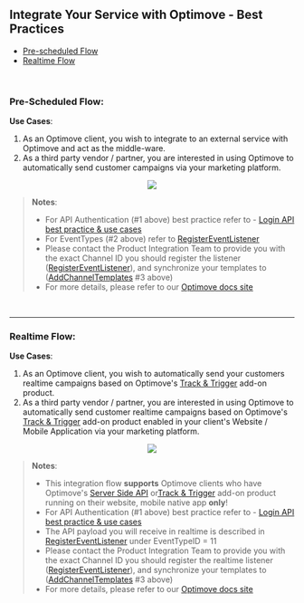 ## Integrate Your Service with Optimove - Best Practices

- [Pre-scheduled Flow](#pre-flow)
- [Realtime Flow](#rt-flow)
<br/>

### <a id="pre-flow"></a>Pre-Scheduled Flow: 
**Use Cases**: 

 1. As an Optimove client, you wish to integrate to an external service with Optimove and act as the middle-ware.
 2. As a third party vendor / partner, you are interested in using Optimove to automatically send customer campaigns via your marketing platform.

<p align="center"><img src="https://github.com/optimove-tech/Optimove-APIs/blob/master/API-Integrations/Integrate%20Your%20Service%20-%20Pre-Scheduled%20-%20Client%20Execution%20Flow.png?raw=true"></p>

>**Notes**: 
> -   For API Authentication (#1 above) best practice refer to -   [Login API best practice & use cases](https://github.com/optimoveproductintegration/Optimove-APIs/tree/master/Login-API)
> -   For EventTypes (#2 above) refer to [RegisterEventListener](https://docs.optimove.com/api-usage-guide/#General_Functions_RegisterEventListener)
> -   Please contact the Product Integration Team to provide you with the exact Channel ID you should register the listener ([RegisterEventListener](https://docs.optimove.com/api-usage-guide/#General_Functions_RegisterEventListener)), and synchronize your templates to ([AddChannelTemplates](https://docs.optimove.com/api-usage-guide/#AddChannelTemplates) #3 above)
> -  For more details, please refer to our [Optimove docs site](https://docs.optimove.com/integrate-your-service-with-optimove/)
<br/>

----------
### <a id="rt-flow"></a>Realtime Flow: 
**Use Cases**: 

1. As an Optimove client, you wish to automatically send your customers realtime campaigns based on Optimove's [Track & Trigger](https://docs.optimove.com/track-and-trigger/) add-on product.
 2. As a third party vendor / partner, you are interested in using Optimove to automatically send customer realtime campaigns based on Optimove's [Track & Trigger](https://docs.optimove.com/track-and-trigger/) add-on product enabled in your client's Website / Mobile Application via your marketing platform.

<p align="center"><img src="https://github.com/optimove-tech/Optimove-APIs/blob/master/API-Integrations/Integrate%20Your%20Service%20-%20Realtime%20-%20Client%20Execution%20Flow.png?raw=true"></p>

>**Notes**: 
> - This integration flow **supports** Optimove clients who have Optimove's [Server Side API](https://github.com/optimove-tech/Reporting-Server-Side-Custom-Events) or[Track & Trigger](https://docs.optimove.com/track-and-trigger/) add-on product running on their website, mobile native app **only**!
> -   For API Authentication (#1 above) best practice refer to -   [Login API best practice & use cases](https://github.com/optimoveproductintegration/Optimove-APIs/tree/master/Login-API)
> - The API payload you will receive in realtime is described in [RegisterEventListener](https://docs.optimove.com/api-usage-guide/#General_Functions_RegisterEventListener) under EventTypeID = 11
> -   Please contact the Product Integration Team to provide you with the exact Channel ID you should register the realtime listener ([RegisterEventListener](https://docs.optimove.com/api-usage-guide/#General_Functions_RegisterEventListener)), and synchronize your templates to ([AddChannelTemplates](https://docs.optimove.com/api-usage-guide/#AddChannelTemplates) #3 above)
> -  For more details, please refer to our [Optimove docs site](https://docs.optimove.com/integrate-your-service-with-optimove/)
